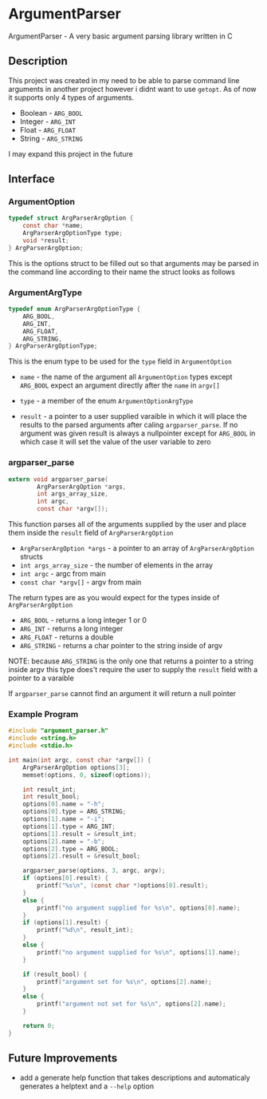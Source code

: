 # ArgumentParser

ArgumentParser - A very basic argument parsing library written in C

## Description

This project was created in my need to be able to parse command line arguments 
in another project however i didnt want to use `getopt`. As of now it supports 
only 4 types of arguments.

* Boolean - `ARG_BOOL`
* Integer - `ARG_INT`
* Float - `ARG_FLOAT`
* String - `ARG_STRING`


I may expand this project in the future

## Interface

### ArgumentOption

```C
typedef struct ArgParserArgOption {
    const char *name;
    ArgParserArgOptionType type;
    void *result;
} ArgParserArgOption;
```
This is the options struct to be filled out so that arguments may be parsed in
the command line according to their name the struct looks as follows 

### ArgumentArgType

```C
typedef enum ArgParserArgOptionType {
    ARG_BOOL,
    ARG_INT,
    ARG_FLOAT,
    ARG_STRING,
} ArgParserArgOptionType;
```
This is the enum type to be used for the `type` field in `ArgumentOption`

* `name` - the name of the argument all `ArgumentOption` types except 
`ARG_BOOL` expect an argument directly after the `name` in `argv[]`

* `type` - a member of the enum `ArgumentOptionArgType` 

* `result` - a pointer to a user supplied varaible in which it will place the 
    results to the parsed arguments after caling `argparser_parse`. If no argument 
    was given result is always a nullpointer except for `ARG_BOOL` in which case it 
    will set the value of the user variable to zero


### argparser_parse

``` C
extern void argparser_parse(
        ArgParserArgOption *args, 
        int args_array_size, 
        int argc, 
        const char *argv[]); 
```
This function parses all of the arguments supplied by the user and place
them inside the `result` field of `ArgParserArgOption`

* `ArgParserArgOption *args` - a pointer to an array of `ArgParserArgOption` 
structs
* `int args_array_size` - the number of elements in the array
* `int argc` - argc from main
* `const char *argv[]` - argv from main

The return types are as you would expect for the types inside of 
`ArgParserArgOption`

* `ARG_BOOL` - returns a long integer 1 or 0
* `ARG_INT` - returns a long integer
* `ARG_FLOAT` - returns a double
* `ARG_STRING` - returns a char pointer to the string inside of argv

NOTE: because `ARG_STRING` is the only one that returns a pointer to a string
inside argv this type does't require the user to supply the `result` field with
a pointer to a varaible

If `argparser_parse` cannot find an argument it will return a null pointer

### Example Program

```C
#include "argument_parser.h"
#include <string.h>
#include <stdio.h>

int main(int argc, const char *argv[]) {
    ArgParserArgOption options[3];  
    memset(options, 0, sizeof(options));

    int result_int;
    int result_bool;
    options[0].name = "-h";
    options[0].type = ARG_STRING;
    options[1].name = "-i";
    options[1].type = ARG_INT;
    options[1].result = &result_int;
    options[2].name = "-b";
    options[2].type = ARG_BOOL;
    options[2].result = &result_bool;

    argparser_parse(options, 3, argc, argv);
    if (options[0].result) {
        printf("%s\n", (const char *)options[0].result);
    }
    else {
        printf("no argument supplied for %s\n", options[0].name);
    }
    if (options[1].result) {
        printf("%d\n", result_int);
    }
    else {
        printf("no argument supplied for %s\n", options[1].name);
    }

    if (result_bool) {
        printf("argument set for %s\n", options[2].name);
    }
    else {
        printf("argument not set for %s\n", options[2].name);
    }

    return 0;
}
```

## Future Improvements
* add a generate help function that takes descriptions and automaticaly generates a
    helptext and a `--help` option
